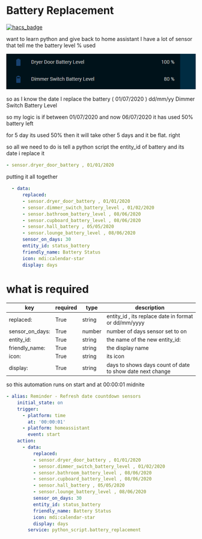 # Battery Replacement

[![hacs_badge](https://img.shields.io/badge/HACS-Default-orange.svg?style=for-the-badge)](https://github.com/custom-components/hacs)

want to learn python and give back to home assistant
I have a lot of sensor that tell me the battery level % used


![battery](https://github.com/MYLE-01/battery_replacement/blob/master/battery_level.PNG)

so as I know the date I replace the battery ( 01/07/2020 ) dd/mm/yy   Dimmer Switch Battery Level

so my logic is
if between 01/07/2020 and now 06/07/2020 it has used 50% battery left 

 for 5 day its used 50% then it will take other 5 days and it be flat. right
 
 so all we need to do is tell a python script  the entity_id of battery and its date i replace it 
 
```yaml
- sensor.dryer_door_battery , 01/01/2020
```

putting it all together

```yaml
  - data:
      replaced:
      - sensor.dryer_door_battery , 01/01/2020
      - sensor.dimmer_switch_battery_level , 01/02/2020
      - sensor.bathroom_battery_level , 08/06/2020
      - sensor.cupboard_battery_level , 08/06/2020
      - sensor.hall_battery , 05/05/2020
      - sensor.lounge_battery_level , 08/06/2020
      sensor_on_days: 30
      entity_id: status_battery
      friendly_name: Battery Status 
      icon: mdi:calendar-star
      display: days
```

# what is required

key | required | type | description
-- | -- | -- | --
replaced: | True | string | entity_id , its replace date in format or dd/mm/yyyy 
sensor_on_days: | True |number| number of days sensor set to on
entity_id: |True|string| the name of the new entity_id:
friendly_name:| True| string|the display name
icon: | True | string | its icon 
display: | True | string | days to shows days count of date to show date next change


so this automation runs on start and at 00:00:01 midnite

```yaml
- alias: Reminder - Refresh date countdown sensors
    initial_state: on
    trigger:
      - platform: time
        at: '00:00:01'
      - platform: homeassistant
        event: start
    action:
      - data:
          replaced:
          - sensor.dryer_door_battery , 01/01/2020
          - sensor.dimmer_switch_battery_level , 01/02/2020
          - sensor.bathroom_battery_level , 08/06/2020
          - sensor.cupboard_battery_level , 08/06/2020
          - sensor.hall_battery , 05/05/2020
          - sensor.lounge_battery_level , 08/06/2020
          sensor_on_days: 30
          entity_id: status_battery
          friendly_name: Battery Status 
          icon: mdi:calendar-star
          display: days
        service: python_script.battery_replacement
        
```        


